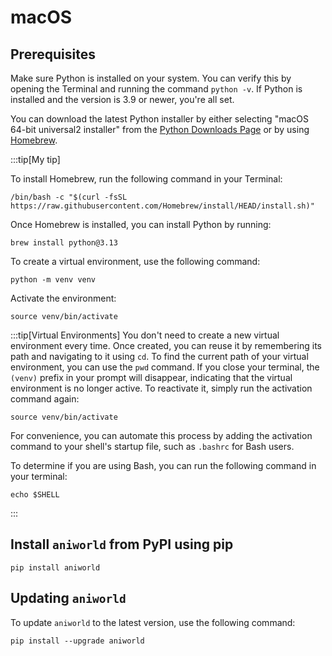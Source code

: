 # macOS

## Prerequisites

Make sure Python is installed on your system. You can verify this by opening the Terminal and running the command `python -v`. If Python is installed and the version is 3.9 or newer, you're all set.

You can download the latest Python installer by either selecting "macOS 64-bit universal2 installer" from the [Python Downloads Page](https://www.python.org/downloads/latest/) or by using [Homebrew](https://brew.sh).

:::tip[My tip]

To install Homebrew, run the following command in your Terminal:

```
/bin/bash -c "$(curl -fsSL https://raw.githubusercontent.com/Homebrew/install/HEAD/install.sh)"
```

Once Homebrew is installed, you can install Python by running:

```
brew install python@3.13
```

To create a virtual environment, use the following command:
```
python -m venv venv
```

Activate the environment:
```
source venv/bin/activate
```

:::tip[Virtual Environments]
You don't need to create a new virtual environment every time. Once created, you can reuse it by remembering its path and navigating to it using `cd`. To find the current path of your virtual environment, you can use the `pwd` command. If you close your terminal, the `(venv)` prefix in your prompt will disappear, indicating that the virtual environment is no longer active. To reactivate it, simply run the activation command again:

```
source venv/bin/activate
```
For convenience, you can automate this process by adding the activation command to your shell's startup file, such as `.bashrc` for Bash users.

To determine if you are using Bash, you can run the following command in your terminal:
```
echo $SHELL
```
:::

## Install `aniworld` from PyPI using pip

```
pip install aniworld
```

## Updating `aniworld`

To update `aniworld` to the latest version, use the following command:

```
pip install --upgrade aniworld
```
